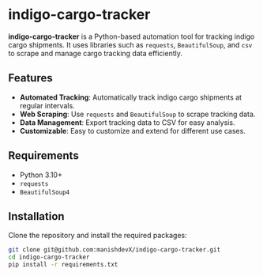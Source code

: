 # indigo-cargo-tracker

**indigo-cargo-tracker** is a Python-based automation tool for tracking indigo cargo shipments. It uses libraries such as `requests`, `BeautifulSoup`, and `csv` to scrape and manage cargo tracking data efficiently.

## Features

- **Automated Tracking**: Automatically track indigo cargo shipments at regular intervals.
- **Web Scraping**: Use `requests` and `BeautifulSoup` to scrape tracking data.
- **Data Management**: Export tracking data to CSV for easy analysis.
- **Customizable**: Easy to customize and extend for different use cases.

## Requirements

- Python 3.10+
- `requests`
- `BeautifulSoup4`

## Installation

Clone the repository and install the required packages:

```bash
git clone git@github.com:manishdevX/indigo-cargo-tracker.git
cd indigo-cargo-tracker
pip install -r requirements.txt
